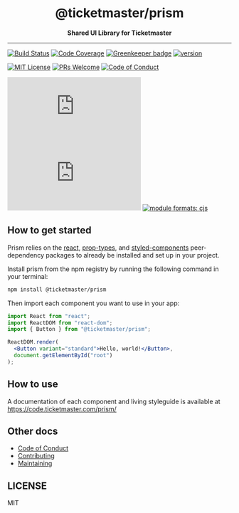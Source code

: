 <div align="center">
<h1>@ticketmaster/prism</h1>
<strong>Shared UI Library for Ticketmaster</strong>
</div>

<hr />

[![Build Status][build-badge]][build]
[![Code Coverage][coverage-badge]][coverage]
[![Greenkeeper badge][greenkeeper-badge]](https://greenkeeper.io/)
[![version][version-badge]][package]

[![MIT License][license-badge]][license]
[![PRs Welcome][prs-badge]][prs]
[![Code of Conduct][coc-badge]][coc]

[![size][size-badge]][unpkg-dist]
[![gzip size][gzip-badge]][unpkg-dist]
[![module formats: cjs][module-formats-badge]][unpkg-dist]


## How to get started

Prism relies on the [react](https://www.npmjs.com/package/react),
[prop-types](https://www.npmjs.com/package/prop-types),
and [styled-components](https://www.npmjs.com/package/styled-components)
peer-dependency packages to already be installed and set up in your project.

Install prism from the npm registry by running the following command in your terminal:

```bash
npm install @ticketmaster/prism
```

Then import each component you want to use in your app:

```jsx
import React from "react";
import ReactDOM from "react-dom";
import { Button } from "@ticketmaster/prism";

ReactDOM.render(
  <Button variant="standard">Hello, world!</Button>,
  document.getElementById("root")
);
```

## How to use

A documentation of each component and living styleguide is available at https://code.ticketmaster.com/prism/

## Other docs

* [Code of Conduct][coc]
* [Contributing][contributing]
* [Maintaining][maintaining]

## LICENSE

MIT

[build-badge]: https://img.shields.io/travis/Ticketmaster/prism.svg
[build]: https://travis-ci.org/Ticketmaster/prism
[coverage-badge]: https://img.shields.io/codecov/c/github/ticketmaster/prism.svg
[coverage]: https://codecov.io/github/ticketmaster/prism
[greenkeeper-badge]: https://badges.greenkeeper.io/ticketmaster/prism.svg
[version-badge]: https://img.shields.io/npm/v/@ticketmaster/prism.svg
[package]: https://www.npmjs.com/package/@ticketmaster/prism
[license-badge]: https://img.shields.io/npm/l/@ticketmaster/prism.svg
[license]: https://github.com/ticketmaster/prism/blob/master/LICENSE
[prs-badge]: https://img.shields.io/badge/PRs-welcome-brightgreen.svg
[prs]: http://makeapullrequest.com
[coc-badge]: https://img.shields.io/badge/code%20of-conduct-ff69b4.svg
[coc]: https://github.com/ticketmaster/prism/blob/master/other/CODE_OF_CONDUCT.md
[contributing]: https://github.com/ticketmaster/prism/blob/master/CONTRIBUTING.md
[maintaining]: https://github.com/ticketmaster/prism/blob/master/other/MAINTAINING.md
[gzip-badge]: http://img.badgesize.io/https://unpkg.com/@ticketmaster/prism/dist/index.umd.min.js?compression=gzip&label=gzip%20size
[size-badge]: http://img.badgesize.io/https://unpkg.com/@ticketmaster/prism/dist/index.umd.min.js?label=size
[unpkg-dist]: https://unpkg.com/@ticketmaster/prism/dist/
[module-formats-badge]: https://img.shields.io/badge/module%20formats-umd%2C%20cjs%2C%20es-green.svg
